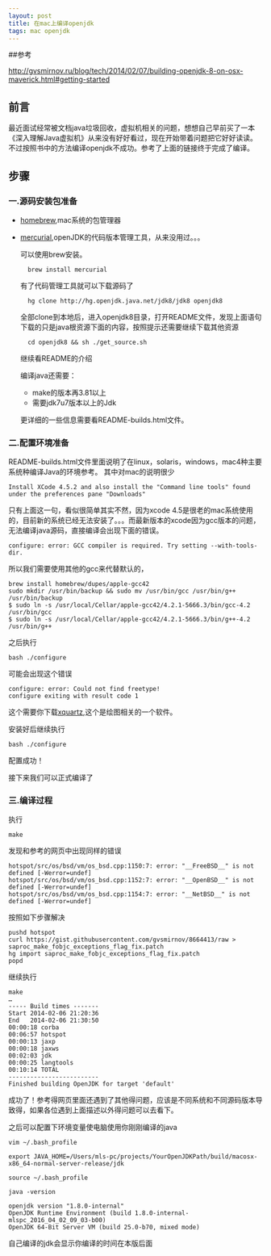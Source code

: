```yaml
---
layout: post
title: 在mac上编译openjdk
tags: mac openjdk
---
```


##参考

http://gvsmirnov.ru/blog/tech/2014/02/07/building-openjdk-8-on-osx-maverick.html#getting-started

## 前言

最近面试经常被文档java垃圾回收，虚拟机相关的问题，想想自己早前买了一本《深入理解Java虚拟机》从来没有好好看过，现在开始带着问题把它好好读读。不过按照书中的方法编译openjdk不成功。参考了上面的链接终于完成了编译。

## 步骤

### 一.源码安装包准备

* [homebrew](http://brew.sh/),mac系统的包管理器
* [mercurial](https://www.mercurial-scm.org/),openJDK的代码版本管理工具，从来没用过。。。
	
	可以使用brew安装。

		brew install mercurial
		
  有了代码管理工具就可以下载源码了
  
  		hg clone http://hg.openjdk.java.net/jdk8/jdk8 openjdk8
  		
  全部clone到本地后，进入openjdk8目录，打开README文件，发现上面语句下载的只是java根资源下面的内容，按照提示还需要继续下载其他资源
  			
  		cd openjdk8 && sh ./get_source.sh
  
  	继续看README的介绍
  	
  	编译java还需要：
  	
  	* make的版本再3.81以上
  	* 需要jdk7u7版本以上的Jdk
  	
  更详细的一些信息需要看README-builds.html文件。
  
### 二.配置环境准备

README-builds.html文件里面说明了在linux，solaris，windows，mac4种主要系统种编译Java的环境参考。
其中对mac的说明很少
	
	Install XCode 4.5.2 and also install the "Command line tools" found under the preferences pane "Downloads"
	
只有上面这一句，看似很简单其实不然，因为xcode 4.5是很老的mac系统使用的，目前新的系统已经无法安装了。。。而最新版本的xcode因为gcc版本的问题，无法编译java源码，直接编译会出现下面的错误。

	configure: error: GCC compiler is required. Try setting --with-tools-dir.
	
所以我们需要使用其他的gcc来代替默认的，

	
	brew install homebrew/dupes/apple-gcc42
	sudo mkdir /usr/bin/backup && sudo mv /usr/bin/gcc /usr/bin/g++ /usr/bin/backup
	$ sudo ln -s /usr/local/Cellar/apple-gcc42/4.2.1-5666.3/bin/gcc-4.2 /usr/bin/gcc
	$ sudo ln -s /usr/local/Cellar/apple-gcc42/4.2.1-5666.3/bin/g++-4.2 /usr/bin/g++

之后执行

	bash ./configure
	
可能会出现这个错误

	configure: error: Could not find freetype!
	configure exiting with result code 1

这个需要你下载[xquartz](http://www.xquartz.org/),这个是绘图相关的一个软件。

安装好后继续执行

	bash ./configure
  
配置成功！

接下来我们可以正式编译了

### 三.编译过程

执行

	make

发现和参考的网页中出现同样的错误

	
	hotspot/src/os/bsd/vm/os_bsd.cpp:1150:7: error: "__FreeBSD__" is not defined [-Werror=undef]
	hotspot/src/os/bsd/vm/os_bsd.cpp:1152:7: error: "__OpenBSD__" is not defined [-Werror=undef]
	hotspot/src/os/bsd/vm/os_bsd.cpp:1154:7: error: "__NetBSD__" is not defined [-Werror=undef]


按照如下步骤解决


	pushd hotspot
	curl https://gist.githubusercontent.com/gvsmirnov/8664413/raw > saproc_make_fobjc_exceptions_flag_fix.patch
	hg import saproc_make_fobjc_exceptions_flag_fix.patch
	popd

继续执行

	make
	…
	----- Build times -------
	Start 2014-02-06 21:20:36
	End   2014-02-06 21:30:50
	00:00:18 corba
	00:06:57 hotspot
	00:00:13 jaxp
	00:00:18 jaxws
	00:02:03 jdk
	00:00:25 langtools
	00:10:14 TOTAL
	-------------------------
	Finished building OpenJDK for target 'default'
	
成功了！参考得网页里面还遇到了其他得问题，应该是不同系统和不同源码版本导致得，如果各位遇到上面描述以外得问题可以去看下。

之后可以配置下环境变量使电脑使用你刚刚编译的java

	vim ~/.bash_profile
	
	export JAVA_HOME=/Users/mls-pc/projects/YourOpenJDKPath/build/macosx-x86_64-normal-server-release/jdk
	
	source ~/.bash_profile
	
	java -version
	
	openjdk version "1.8.0-internal"
	OpenJDK Runtime Environment (build 1.8.0-internal-mlspc_2016_04_02_09_03-b00)
	OpenJDK 64-Bit Server VM (build 25.0-b70, mixed mode)
	
自己编译的jdk会显示你编译的时间在本版后面


	
	
	





